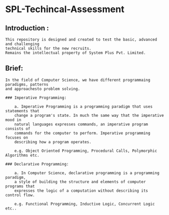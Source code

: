 # SPL-Techincal-Assessment

## Introduction :

    This repository is designed and created to test the basic, advanced and challenging 
    technical skills for the new recruits. 
    Remains the intellectual property of System Plus Pvt. Limited.

## Brief:

    In the field of Computer Science, we have different programmaing paradigms, patterns 
    and approachesto problem solving. 

    ### Imperative Programming:
        
        a. Imperative Programming is a programming paradigm that uses statements that 
        change a program's state. In much the same way that the imperative mood in 
        natural languages expresses commands, an imperative program consists of 
        commands for the computer to perform. Imperative programming focuses on 
        describing how a program operates.

        e.g. Object Oriented Programming, Procedural Calls, Polymorphic Algorithms etc.
    
    ### Declarative Programming:

        a. In Computer Science, declarative programming is a programming paradigm, 
        a style of building the structure and elements of computer programs that 
        expresses the logic of a computation without describing its control flow.

        e.g. Functional Programming, Inductive Logic, Concurrent Logic etc..